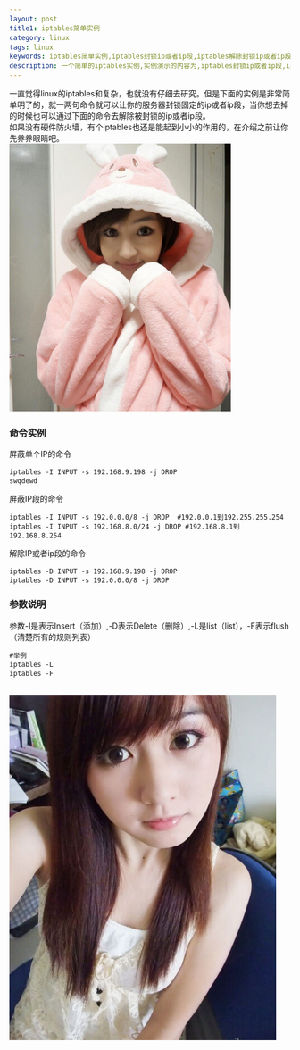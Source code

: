 ```yaml
---
layout: post
title1: iptables简单实例
category: linux
tags: linux
keywords: iptables简单实例,iptables封锁ip或者ip段,iptables解除封锁ip或者ip段
description: 一个简单的iptables实例,实例演示的内容为,iptables封锁ip或者ip段,iptables解除封锁ip或者ip段。
---
```

<p>一直觉得linux的iptables和复杂，也就没有仔细去研究。但是下面的实例是非常简单明了的，就一两句命令就可以让你的服务器封锁固定的ip或者ip段，当你想去掉的时候也可以通过下面的命令去解除被封锁的ip或者ip段。<br/>
如果没有硬件防火墙，有个iptables也还是能起到小小的作用的，在介绍之前让你先养养眼睛吧。<br/><img src='/assets/img/beauty/20140708142126.jpg'></p>

<h3>命令实例</h3>
<p>屏蔽单个IP的命令<br></p>

	iptables -I INPUT -s 192.168.9.198 -j DROP
	swqdewd

<p>屏蔽IP段的命令<br></p>

	iptables -I INPUT -s 192.0.0.0/8 -j DROP  #192.0.0.1到192.255.255.254
	iptables -I INPUT -s 192.168.8.0/24 -j DROP #192.168.8.1到192.168.8.254

<p>解除IP或者ip段的命令<br></p>

	iptables -D INPUT -s 192.168.9.198 -j DROP
	iptables -D INPUT -s 192.0.0.0/8 -j DROP

<h3>参数说明</h3>
<p>
参数-I是表示Insert（添加）,-D表示Delete（删除）,-L是list（list），-F表示flush（清楚所有的规则列表）
</p>

	#举例
	iptables -L
	iptables -F

<br>
<img src='/assets/img/beauty/20140708141928.jpg'>


